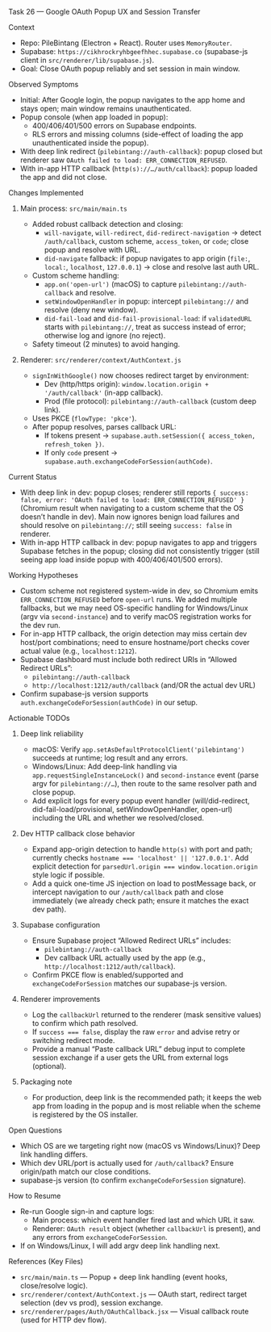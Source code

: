 Task 26 — Google OAuth Popup UX and Session Transfer

Context
- Repo: PileBintang (Electron + React). Router uses `MemoryRouter`.
- Supabase: `https://cikhrockryhbgeefhhec.supabase.co` (supabase-js client in `src/renderer/lib/supabase.js`).
- Goal: Close OAuth popup reliably and set session in main window.

Observed Symptoms
- Initial: After Google login, the popup navigates to the app home and stays open; main window remains unauthenticated.
- Popup console (when app loaded in popup):
  - 400/406/401/500 errors on Supabase endpoints.
  - RLS errors and missing columns (side-effect of loading the app unauthenticated inside the popup).
- With deep link redirect (`pilebintang://auth-callback`): popup closed but renderer saw `OAuth failed to load: ERR_CONNECTION_REFUSED`.
- With in-app HTTP callback (`http(s)://…/auth/callback`): popup loaded the app and did not close.

Changes Implemented
1) Main process: `src/main/main.ts`
   - Added robust callback detection and closing:
     - `will-navigate`, `will-redirect`, `did-redirect-navigation` → detect `/auth/callback`, custom scheme, `access_token`, or `code`; close popup and resolve with URL.
     - `did-navigate` fallback: if popup navigates to app origin (`file:`, `local:`, `localhost`, `127.0.0.1`) → close and resolve last auth URL.
   - Custom scheme handling:
     - `app.on('open-url')` (macOS) to capture `pilebintang://auth-callback` and resolve.
     - `setWindowOpenHandler` in popup: intercept `pilebintang://` and resolve (deny new window).
     - `did-fail-load` and `did-fail-provisional-load`: if `validatedURL` starts with `pilebintang://`, treat as success instead of error; otherwise log and ignore (no reject).
   - Safety timeout (2 minutes) to avoid hanging.

2) Renderer: `src/renderer/context/AuthContext.js`
   - `signInWithGoogle()` now chooses redirect target by environment:
     - Dev (http/https origin): `window.location.origin + '/auth/callback'` (in-app callback).
     - Prod (file protocol): `pilebintang://auth-callback` (custom deep link).
   - Uses PKCE (`flowType: 'pkce'`).
   - After popup resolves, parses callback URL:
     - If tokens present → `supabase.auth.setSession({ access_token, refresh_token })`.
     - If only `code` present → `supabase.auth.exchangeCodeForSession(authCode)`.

Current Status
- With deep link in dev: popup closes; renderer still reports `{ success: false, error: 'OAuth failed to load: ERR_CONNECTION_REFUSED' }` (Chromium result when navigating to a custom scheme that the OS doesn’t handle in dev). Main now ignores benign load failures and should resolve on `pilebintang://`; still seeing `success: false` in renderer.
- With in-app HTTP callback in dev: popup navigates to app and triggers Supabase fetches in the popup; closing did not consistently trigger (still seeing app load inside popup with 400/406/401/500 errors).

Working Hypotheses
- Custom scheme not registered system-wide in dev, so Chromium emits `ERR_CONNECTION_REFUSED` before `open-url` runs. We added multiple fallbacks, but we may need OS-specific handling for Windows/Linux (argv via `second-instance`) and to verify macOS registration works for the dev run.
- For in-app HTTP callback, the origin detection may miss certain dev host/port combinations; need to ensure hostname/port checks cover actual value (e.g., `localhost:1212`).
- Supabase dashboard must include both redirect URIs in “Allowed Redirect URLs”:
  - `pilebintang://auth-callback`
  - `http://localhost:1212/auth/callback` (and/OR the actual dev URL)
- Confirm supabase-js version supports `auth.exchangeCodeForSession(authCode)` in our setup.

Actionable TODOs
1) Deep link reliability
   - macOS: Verify `app.setAsDefaultProtocolClient('pilebintang')` succeeds at runtime; log result and any errors.
   - Windows/Linux: Add deep-link handling via `app.requestSingleInstanceLock()` and `second-instance` event (parse argv for `pilebintang://…`), then route to the same resolver path and close popup.
   - Add explicit logs for every popup event handler (will/did-redirect, did-fail-load/provisional, setWindowOpenHandler, open-url) including the URL and whether we resolved/closed.

2) Dev HTTP callback close behavior
   - Expand app-origin detection to handle `http(s)` with port and path; currently checks `hostname === 'localhost' || '127.0.0.1'`. Add explicit detection for `parsedUrl.origin === window.location.origin` style logic if possible.
   - Add a quick one-time JS injection on load to postMessage back, or intercept navigation to our `/auth/callback` path and close immediately (we already check path; ensure it matches the exact dev path).

3) Supabase configuration
   - Ensure Supabase project “Allowed Redirect URLs” includes:
     - `pilebintang://auth-callback`
     - Dev callback URL actually used by the app (e.g., `http://localhost:1212/auth/callback`).
   - Confirm PKCE flow is enabled/supported and `exchangeCodeForSession` matches our supabase-js version.

4) Renderer improvements
   - Log the `callbackUrl` returned to the renderer (mask sensitive values) to confirm which path resolved.
   - If `success === false`, display the raw `error` and advise retry or switching redirect mode.
   - Provide a manual “Paste callback URL” debug input to complete session exchange if a user gets the URL from external logs (optional).

5) Packaging note
   - For production, deep link is the recommended path; it keeps the web app from loading in the popup and is most reliable when the scheme is registered by the OS installer.

Open Questions
- Which OS are we targeting right now (macOS vs Windows/Linux)? Deep link handling differs.
- Which dev URL/port is actually used for `/auth/callback`? Ensure origin/path match our close conditions.
- supabase-js version (to confirm `exchangeCodeForSession` signature).

How to Resume
- Re-run Google sign-in and capture logs:
  - Main process: which event handler fired last and which URL it saw.
  - Renderer: `OAuth result` object (whether `callbackUrl` is present), and any errors from `exchangeCodeForSession`.
- If on Windows/Linux, I will add argv deep link handling next.

References (Key Files)
- `src/main/main.ts` — Popup + deep link handling (event hooks, close/resolve logic).
- `src/renderer/context/AuthContext.js` — OAuth start, redirect target selection (dev vs prod), session exchange.
- `src/renderer/pages/Auth/OAuthCallback.jsx` — Visual callback route (used for HTTP dev flow).

